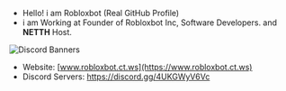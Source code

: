 - Hello! i am Robloxbot (Real GitHub Profile)
- i am Working at Founder of Robloxbot Inc, Software Developers. and **NETTH** Host.

<img src="https://files.catbox.moe/pqbmad.png" alt="Discord Banners">

- Website: [www.robloxbot.ct.ws](https://www.robloxbot.ct.ws)
- Discord Servers: https://discord.gg/4UKGWyV6Vc
